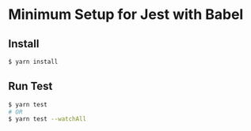 
# Minimum Setup for Jest with Babel

## Install
```sh
$ yarn install
```

## Run Test
```sh
$ yarn test
# OR
$ yarn test --watchAll
```